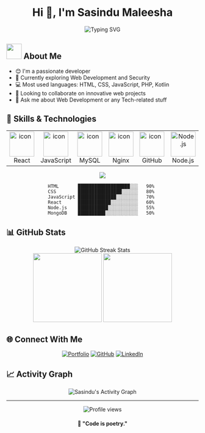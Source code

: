 <h1 align="center">Hi 👋, I'm Sasindu Maleesha</h1>

<div align="center">
  <img src="https://readme-typing-svg.demolab.com?font=Fira+Code&duration=3000&pause=1000&color=00FF00&center=true&vCenter=true&width=435&lines=Full+Stack+Developer;UI%2FUX+Designer;Web+Developer" alt="Typing SVG" />
</div>

<h2><img src="https://media.giphy.com/media/WUlplcMpOCEmTGBtBW/giphy.gif" width="40"> About Me</h2>

- 😊 I'm a passionate developer
- 🌱 Currently exploring Web Development and Security
- 💻 Most used languages: HTML, CSS, JavaScript, PHP, Kotlin
- 👯 Looking to collaborate on innovative web projects
- 💬 Ask me about Web Development or any Tech-related stuff


</div>

## 🚀 Skills & Technologies

<div align="center">

<table>
<tr>
<td align="center" width="96">
<img src="https://techstack-generator.vercel.app/react-icon.svg" alt="icon" width="65" height="65" />
<br>React
</td>
<td align="center" width="96">
<img src="https://techstack-generator.vercel.app/js-icon.svg" alt="icon" width="65" height="65" />
<br>JavaScript
</td>
<td align="center" width="96">
<img src="https://techstack-generator.vercel.app/mysql-icon.svg" alt="icon" width="65" height="65" />
<br>MySQL
</td>
<td align="center" width="96">
<img src="https://techstack-generator.vercel.app/nginx-icon.svg" alt="icon" width="65" height="65" />
<br>Nginx
</td>
<td align="center" width="96">
<img src="https://techstack-generator.vercel.app/github-icon.svg" alt="icon" width="65" height="65" />
<br>GitHub
</td>
<td align="center" width="96">
<img src="https://skillicons.dev/icons?i=nodejs" alt="Node.js" width="65" height="65" />
<br>Node.js
</td>
</tr>
</table>

<!-- Updated Tech Stack Section with Fixed Icons -->
<p align="center">
<img src="https://skillicons.dev/icons?i=html,css,js,react,nodejs,express,mongodb,mysql,git,github,vscode,figma&theme=dark" />
</p>

<!-- Animated Skill Bars -->
<div align="center">

```text
HTML       ███████████████████░░░   90% 
CSS        ████████████████░░░░░░   80% 
JavaScript ██████████████░░░░░░░░   70% 
React      ████████████░░░░░░░░░░   60% 
Node.js    ███████████░░░░░░░░░░░   55% 
MongoDB    ██████████░░░░░░░░░░░░   50% 
```

</div>

</div>

<h2>📊 GitHub Stats</h2>
<div align="center">
  <img src="https://github-readme-streak-stats.herokuapp.com/?user=sasindu999&theme=radical&hide_border=true&background=0D1117&stroke=00FF00&ring=00FF00&fire=00FF00&currStreakLabel=00FF00" alt="GitHub Streak Stats" />
</div>

<div align="center">
  <img height="180em" src="https://github-readme-stats.vercel.app/api?username=sasindu999&show_icons=true&theme=radical&bg_color=0D1117&title_color=00FF00&text_color=FFFFFF&icon_color=00FF00&hide_border=true"/>
  <img height="180em" src="https://github-readme-stats.vercel.app/api/top-langs/?username=sasindu999&layout=compact&theme=radical&bg_color=0D1117&title_color=00FF00&text_color=FFFFFF&hide_border=true"/>
</div>

<h2>🌐 Connect With Me</h2>
<div align="center">
  
[![Portfolio](https://img.shields.io/badge/Portfolio-%23000000.svg?style=for-the-badge&logo=firefox&logoColor=#FF7139)](https://sasindumaleesha.online)
[![GitHub](https://img.shields.io/badge/github-%23121011.svg?style=for-the-badge&logo=github&logoColor=white)](https://github.com/sasindu999)
[![LinkedIn](https://img.shields.io/badge/linkedin-%230077B5.svg?style=for-the-badge&logo=linkedin&logoColor=white)](https://www.linkedin.com/in/sasindu-maleesha-65b5ba334/)

</div>

<h2>📈 Activity Graph</h2>
<div align="center">
  <img alt="Sasindu's Activity Graph" src="https://github-readme-activity-graph.vercel.app/graph?username=sasindu999&theme=github-compact&hide_border=true&bg_color=0D1117&line=00FF00&point=00FF00&color=FFFFFF"/>
</div>

---
<div align="center">
  <img src="https://komarev.com/ghpvc/?username=sasindu999&color=00FF00&style=flat-square" alt="Profile views" />
  
  <h4>🎯 "Code is poetry." </h4>
</div>
